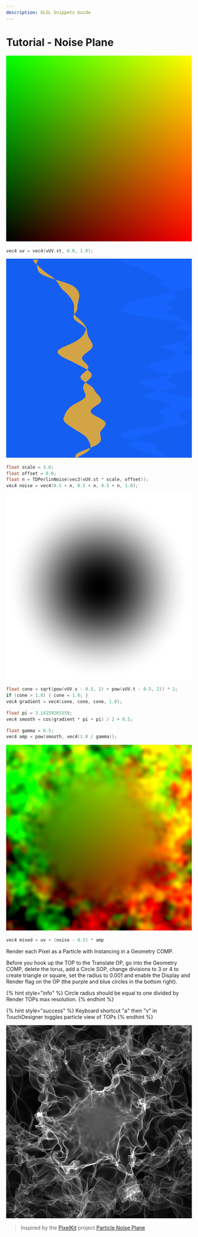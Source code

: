 ```yaml
---
description: GLSL Snippets Guide
---
```


# Tutorial - Noise Plane

![UV Map](../../../.gitbook/assets/uv.png)

```c
vec4 uv = vec4(vUV.st, 0.0, 1.0);
```

![Noise](../../../.gitbook/assets/noise.png)

```c
float scale = 3.0;
float offset = 0.0;
float n = TDPerlinNoise(vec3(vUV.st * scale, offset));
vec4 noise = vec4(0.5 + n, 0.5 + n, 0.5 + n, 1.0);
```

![Smooth Cone Gradient](../../../.gitbook/assets/cone_smooth.png)

```c
float cone = sqrt(pow(vUV.s - 0.5, 2) + pow(vUV.t - 0.5, 2)) * 2;
if (cone > 1.0) { cone = 1.0; }
vec4 gradient = vec4(cone, cone, cone, 1.0);
```

```c
float pi = 3.14159265359;
vec4 smooth = cos(gradient * pi + pi) / 2 + 0.5;
```

```c
float gamma = 0.5;
vec4 amp = pow(smooth, vec4(1.0 / gamma));
```

![Mixed UV Map](../../../.gitbook/assets/mix.png)

```c
vec4 mixed = uv + (noise - 0.5) * amp
```

Render each Pixel as a Particle with Instancing in a Geometry COMP.

Before you hook up the TOP to the Translate OP, go into the Geometry COMP, delete the torus, add a Circle SOP, change divisions to 3 or 4 to create triangle or square, set the radius to 0.001 and enable the Display and Render flag on the OP \(the purple and blue circles in the bottom right\).

{% hint style="info" %}
Circle radius should be equal to one divided by Render TOPs max resolution.
{% endhint %}

{% hint style="success" %}
Keyboard shortcut "a" then "v" in TouchDesigner toggles particle view of TOPs
{% endhint %}

![Particle Noise Plane](../../../.gitbook/assets/pixelkit--particle-noise-plane.png)

> Inspired by the [PixelKit](http://pixelkit.net/) project [Particle Noise Plane](http://pixelkit.net/demos/particle-noise-plane/)

